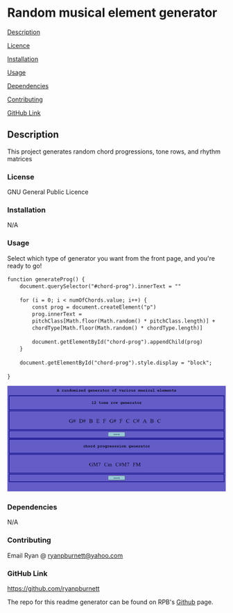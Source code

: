 # Random musical element generator

[Description](#description)

[Licence](#license)

[Installation](#installation)

[Usage](#usage)

[Dependencies](#dependencies)

[Contributing](#contributing)

[GitHub Link](#github-link)


## Description
This project generates random chord progressions, tone rows, and rhythm matrices

### License
GNU General Public Licence

### Installation
N/A

### Usage
Select which type of generator you want from the front page, and you're ready to go!

```
function generateProg() {
    document.querySelector("#chord-prog").innerText = ""

    for (i = 0; i < numOfChords.value; i++) {
        const prog = document.createElement("p")
        prog.innerText = 
        pitchClass[Math.floor(Math.random() * pitchClass.length)] +
        chordType[Math.floor(Math.random() * chordType.length)] 
        
        document.getElementById("chord-prog").appendChild(prog)
    }
    
    document.getElementById("chord-prog").style.display = "block";

}
```

![Title](./assets/chord.bmp)

### Dependencies
N/A

### Contributing
Email Ryan @ ryanpburnett@yahoo.com

### GitHub Link
https://github.com/ryanpburnett

The repo for this readme generator can be found on RPB's [Github](https://github.com/ryanpburnett/readme-generator) page.